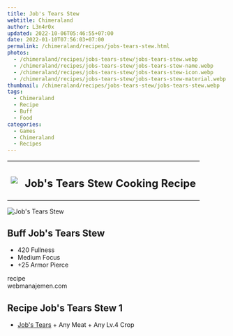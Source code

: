 ```yaml
---
title: Job's Tears Stew
webtitle: Chimeraland
author: L3n4r0x
updated: 2022-10-06T05:46:55+07:00
date: 2022-01-10T07:56:03+07:00
permalink: /chimeraland/recipes/jobs-tears-stew.html
photos:
  - /chimeraland/recipes/jobs-tears-stew/jobs-tears-stew.webp
  - /chimeraland/recipes/jobs-tears-stew/jobs-tears-stew-name.webp
  - /chimeraland/recipes/jobs-tears-stew/jobs-tears-stew-icon.webp
  - /chimeraland/recipes/jobs-tears-stew/jobs-tears-stew-material.webp
thumbnail: /chimeraland/recipes/jobs-tears-stew/jobs-tears-stew.webp
tags:
  - Chimeraland
  - Recipe
  - Buff
  - Food
categories:
  - Games
  - Chimeraland
  - Recipes
---
```


<section id="bootstrap-wrapper"><link rel="stylesheet" href="https://cdn.statically.io/gh/dimaslanjaka/Web-Manajemen/40ac3225/css/bootstrap-4.5-wrapper.css"/><div class="row mb-2"><div class="col-md-12 mb-2"><table class="table" id="post-info"><tbody><tr><td><img class="d-inline-block me-2" src="/chimeraland/recipes/jobs-tears-stew/jobs-tears-stew-icon.webp" width="auto" height="auto"/></td><td><h1 class="fs-5">Job&#x27;s Tears Stew Cooking Recipe</h1></td></tr></tbody></table></div></div><div class="card mb-2"><div class="row g-0"><div class="col-sm-4 position-relative mb-2"><img src="/chimeraland/recipes/jobs-tears-stew/jobs-tears-stew-material.webp" class="card-img fit-cover w-100 h-100" alt="Job&#x27;s Tears Stew" data-fancybox="true"/></div><div class="col-sm-8 mb-2"><div class="card-body"><h2 class="card-title fs-5">Buff Job&#x27;s Tears Stew</h2><div class="card-text"><ul><li>420 Fullness</li><li>Medium Focus</li><li>+25 Armor Pierce</li></ul></div><span class="badge rounded-pill bg-dark">recipe</span></div><div class="card-footer text-end text-muted">webmanajemen.com</div></div></div></div><div class="row mb-2"><div class="col-12 col-lg-6 recipe-item mb-2"><div class="card"><div class="card-body"><h2 class="card-title fs-5">Recipe Job&#x27;s Tears Stew 1</h2><div class="card-text"><ul><li><a class="text-decoration-none" href="/chimeraland/materials/job&#x27;s-tears.html">Job&#x27;s Tears</a><span> + </span>Any Meat<span> + </span>Any Lv.4 Crop</li></ul></div></div></div></div></div></section>